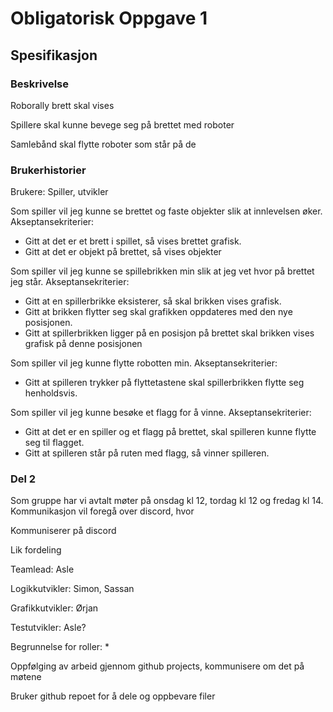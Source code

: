 # Obligatorisk Oppgave 1


## Spesifikasjon
### Beskrivelse




Roborally brett skal vises

Spillere skal kunne bevege seg på brettet med roboter

Samlebånd skal flytte roboter som står på de


### Brukerhistorier

Brukere: Spiller, utvikler

Som spiller vil jeg kunne se brettet og faste objekter slik at innlevelsen øker.  
        Akseptansekriterier:
- Gitt at det er et brett i spillet, så vises brettet grafisk.
- Gitt at det er objekt på brettet, så vises objekter

Som spiller vil jeg kunne se spillebrikken min slik at jeg vet hvor på brettet jeg står.
        Akseptansekriterier:
- Gitt at en spillerbrikke eksisterer, så skal brikken vises grafisk.
- Gitt at brikken flytter seg skal grafikken oppdateres med den nye posisjonen.
- Gitt at spillerbrikken ligger på en posisjon på brettet skal brikken 
  vises grafisk på denne posisjonen

Som spiller vil jeg kunne flytte robotten min.
        Akseptansekriterier:
- Gitt at spilleren trykker på flyttetastene skal spillerbrikken flytte seg henholdsvis.

Som spiller vil jeg kunne besøke et flagg for å vinne.
        Akseptansekriterier:
- Gitt at det er en spiller og et flagg på brettet, skal spilleren kunne flytte seg til flagget.
- Gitt at spilleren står på ruten med flagg, så vinner spilleren.

### Del 2
Som gruppe har vi avtalt møter på onsdag kl 12, tordag kl 12 og fredag kl 14. Kommunikasjon vil foregå over discord, hvor 

Kommuniserer på discord



Lik fordeling

Teamlead: Asle

Logikkutvikler: Simon, Sassan

Grafikkutvikler: Ørjan

Testutvikler: Asle?

Begrunnelse for roller:
*

Oppfølging av arbeid gjennom github projects, kommunisere om det på møtene

Bruker github repoet for å dele og oppbevare filer